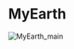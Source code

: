 # MyEarth
![MyEarth_main](https://user-images.githubusercontent.com/50323157/171077694-a4c9ca82-6b81-47c1-a26c-c0381d77d9a2.png)

